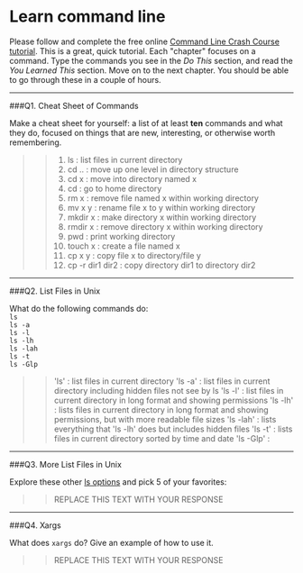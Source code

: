 # Learn command line

Please follow and complete the free online [Command Line Crash Course
tutorial](http://cli.learncodethehardway.org/book/). This is a great,
quick tutorial. Each "chapter" focuses on a command. Type the commands
you see in the _Do This_ section, and read the _You Learned This_
section. Move on to the next chapter. You should be able to go through
these in a couple of hours.

---

###Q1.  Cheat Sheet of Commands  

Make a cheat sheet for yourself: a list of at least **ten** commands and what they do, focused on things that are new, interesting, or otherwise worth remembering.

> > 1. ls : list files in current directory
> > 2. cd .. : move up one level in directory structure
> > 3. cd x : move into directory named x
> > 4. cd : go to home directory
> > 5. rm x : remove file named x within working directory
> > 6. mv x y : rename file x to y within working directory
> > 7. mkdir x : make directory x within working directory
> > 8. rmdir x : remove directory x within working directory
> > 9. pwd : print working directory
> > 10. touch x : create a file named x
> > 11. cp x y : copy file x to directory/file y
> > 12. cp -r dir1 dir2 : copy directory dir1 to directory dir2

---

###Q2.  List Files in Unix   

What do the following commands do:  
`ls`  
`ls -a`  
`ls -l`  
`ls -lh`  
`ls -lah`  
`ls -t`  
`ls -Glp`  

> > 'ls' : list files in current directory
> > 'ls -a' : list files in current directory including hidden files not see by ls
> > 'ls -l' : list files in current directory in long format and showing permissions
> > 'ls -lh' : lists files in current directory in long format and showing permissions, but with more readable file sizes
> > 'ls -lah' : lists everything that 'ls -lh' does but includes hidden files 
> > 'ls -t' : lists files in current directory sorted by time and date
> > 'ls -Glp' :

---

###Q3.  More List Files in Unix  

Explore these other [ls options](http://www.techonthenet.com/unix/basic/ls.php) and pick 5 of your favorites:

> > REPLACE THIS TEXT WITH YOUR RESPONSE

---

###Q4.  Xargs   

What does `xargs` do? Give an example of how to use it.

> > REPLACE THIS TEXT WITH YOUR RESPONSE

 

